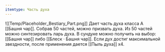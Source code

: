 ```yaml
---
itemtype: Часть духа
---
```

![[Temp/Placeholder_Bestiary_Part.png]]
Дает часть духа класса А [[Башня чар]]. Собрав 50 частей, можно призвать духа. Из 50 частей можно синтезировать ларь духа. В сундуке можно получить на выбор: [[Башня чар]] либо [[Блеск · Башня чар]]. Если дух достиг максимальной звездности, после применения дается [[Пыль духа]] х4.
